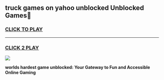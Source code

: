 
## truck games on yahoo unblocked Unblocked Games👋
<h3>
<a href="https://premium.freeplayer.one?title=truck_games_on_yahoo_unblocked&ref=16F">CLICK TO PLAY</a></h3>
<hr>

<h3>
<a href="https://premium.freeplayer.one?title=truck_games_on_yahoo_unblocked&ref=16F">CLICK 2 PLAY</a>
  
</h3>

<a href="https://premium.freeplayer.one?title=truck_games_on_yahoo_unblocked&ref=16F/"><img src="https://clearcache.store/games.png"></a>


**worlds hardest game unblocked: Your Gateway to Fun and Accessible Online Gaming**
